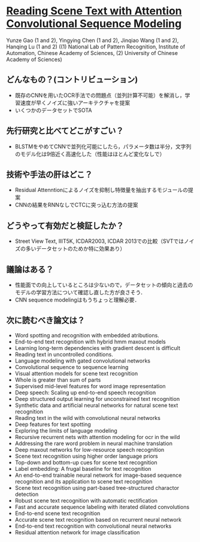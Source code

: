 # [Reading Scene Text with Attention Convolutional Sequence Modeling](https://arxiv.org/abs/1709.04303)

Yunze Gao (1 and 2), Yingying Chen (1 and 2), Jinqiao Wang (1 and 2), Hanqing Lu (1 and 2) ((1) National Lab of Pattern Recognition, Institute of Automation, Chinese Academy of Sciences, (2) University of Chinese Academy of Sciences)

## どんなもの？(コントリビューション)
* 既存のCNNを用いたOCR手法での問題点（並列計算不可能）を解消し，学習速度が早くノイズに強いアーキテクチャを提案
* いくつかのデータセットでSOTA

## 先行研究と比べてどこがすごい？
* BLSTMをやめてCNNで並列化可能にしたら，パラメータ数は半分，文字列のモデル化は9倍近く高速化した（性能はほとんど変化なしで）

## 技術や手法の肝はどこ？
* Residual Attenntionによるノイズを抑制し特徴量を抽出するモジュールの提案
* CNNの結果をRNNなしでCTCに突っ込む方法の提案

## どうやって有効だと検証したか？
* Street View Text, IIIT5K, ICDAR2003, ICDAR 2013での比較（SVTではノイズの多いデータセットのためか特に効果あり）

## 議論はある？
* 性能面での向上しているところは少ないので，データセットの傾向と過去のモデルの学習方法について確認し直した方が良さそう．
* CNN sequence modelingはもうちょっと理解必要．

## 次に読むべき論文は？
* Word spotting and recognition with embedded atributions.
* End-to-end text recognition with hybrid hmm maxout models
* Learning long-term dependencies with gradient descent is difficult
* Reading text in uncontrolled conditions.
* Language modeling with gated convolutional networks
* Convolutional sequence to sequence learning
* Visual attention models for scene text recognition
* Whole is greater than sum of parts
* Supervised mid-level features for word image representation
* Deep speech: Scaling up end-to-end speech recognition
* Deep structured output learning for unconstrained text recognition
* Synthetic data and artificial neural networks for natural scene text recognition
* Reading text in the wild with convolutional neural networks
* Deep features for text spotting
* Exploring the limits of language modeling
* Recursive recurrent nets with attention modeling for ocr in the wild
* Addressing the rare word problem in neural machine translation
* Deep maxout networks for low-resource speech recognition
* Scene text recognition using higher order language priors
* Top-down and bottom-up cues for scene text recognition
* Label embedding: A frugal baseline for text recognition
* An end-to-end trainable neural network for image-based sequence recognition and its application to scene text recognition
* Scene text recognition using part-based tree-structured charactor detection
* Robust scene text recognition with automatic rectification
* Fast and accurate sequence labeling with iterated dilated convolutions
* End-to-end scene text recognition
* Accurate scene text recognition based on recurrent neural network
* End-to-end text recognition with convolutional neural networks
* Residual attention network for image classification
